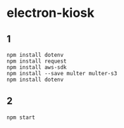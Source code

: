 # electron-kiosk

## 1
```
npm install dotenv
npm install request
npm install aws-sdk
npm install --save multer multer-s3
npm install dotenv
```
## 2
```
npm start
```